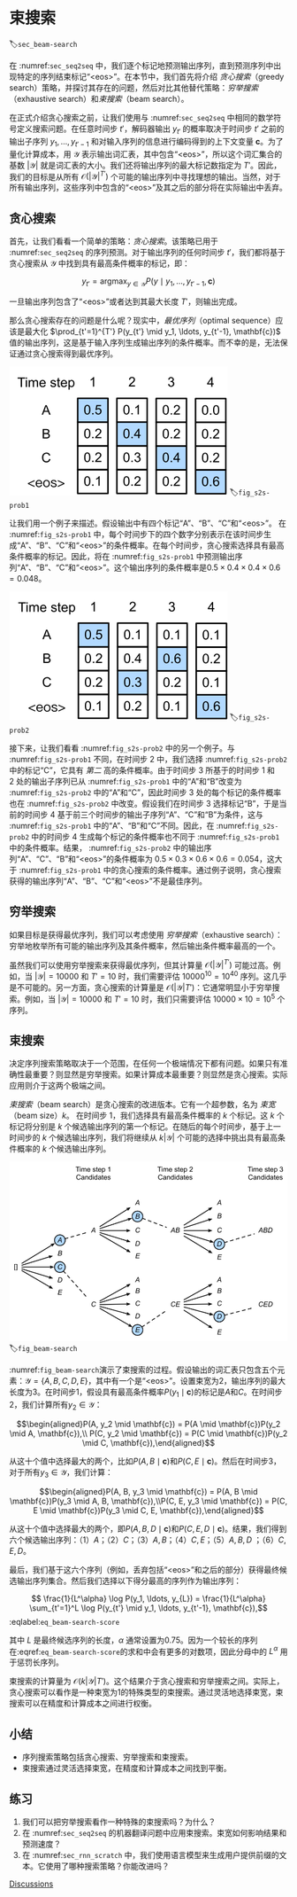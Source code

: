 # 束搜索
:label:`sec_beam-search`

在 :numref:`sec_seq2seq` 中，我们逐个标记地预测输出序列，直到预测序列中出现特定的序列结束标记“&lt;eos&gt;”。在本节中，我们首先将介绍 *贪心搜索*（greedy search）策略，并探讨其存在的问题，然后对比其他替代策略：*穷举搜索*（exhaustive search）和*束搜索*（beam search）。

在正式介绍贪心搜索之前，让我们使用与 :numref:`sec_seq2seq` 中相同的数学符号定义搜索问题。在任意时间步 $t'$，解码器输出 $y_{t'}$ 的概率取决于时间步 $t'$ 之前的输出子序列 $y_1, \ldots, y_{t'-1}$ 和对输入序列的信息进行编码得到的上下文变量 $\mathbf{c}$。为了量化计算成本，用 $\mathcal{Y}$ 表示输出词汇表，其中包含“&lt;eos&gt;”，所以这个词汇集合的基数 $\left|\mathcal{Y}\right|$ 就是词汇表的大小。我们还将输出序列的最大标记数指定为 $T'$。因此，我们的目标是从所有 $\mathcal{O}(\left|\mathcal{Y}\right|^{T'})$ 个可能的输出序列中寻找理想的输出。当然，对于所有输出序列，这些序列中包含的“&lt;eos&gt;”及其之后的部分将在实际输出中丢弃。

## 贪心搜索

首先，让我们看看一个简单的策略：*贪心搜索*。该策略已用于 :numref:`sec_seq2seq` 的序列预测。对于输出序列的任何时间步 $t'$，我们都将基于贪心搜索从 $\mathcal{Y}$ 中找到具有最高条件概率的标记，即：

$$y_{t'} = \operatorname*{argmax}_{y \in \mathcal{Y}} P(y \mid y_1, \ldots, y_{t'-1}, \mathbf{c})$$

一旦输出序列包含了“&lt;eos&gt;”或者达到其最大长度 $T'$，则输出完成。

那么贪心搜索存在的问题是什么呢？现实中，*最优序列*（optimal sequence）应该是最大化 $\prod_{t'=1}^{T'} P(y_{t'} \mid y_1, \ldots, y_{t'-1}, \mathbf{c})$ 值的输出序列，这是基于输入序列生成输出序列的条件概率。而不幸的是，无法保证通过贪心搜索得到最优序列。

![在每个时间步，贪心搜索选择具有最高条件概率的标记。](../img/s2s-prob1.svg)
:label:`fig_s2s-prob1`

让我们用一个例子来描述。假设输出中有四个标记“A”、“B”、“C”和“&lt;eos&gt;”。 在 :numref:`fig_s2s-prob1` 中，每个时间步下的四个数字分别表示在该时间步生成“A”、“B”、“C”和“&lt;eos&gt;”的条件概率。在每个时间步，贪心搜索选择具有最高条件概率的标记。因此，将在 :numref:`fig_s2s-prob1` 中预测输出序列“A”、“B”、“C”和“&lt;eos&gt;”。这个输出序列的条件概率是$0.5\times0.4\times0.4\times0.6 = 0.048$。

![每个时间步下的四个数字表示在该时间步生成“A”、“B”、“C”和“&lt;eos&gt;”的条件概率。在时间步2，选择具有第二高条件概率的令牌“C”。](../img/s2s-prob2.svg)
:label:`fig_s2s-prob2`

接下来，让我们看看 :numref:`fig_s2s-prob2` 中的另一个例子。与 :numref:`fig_s2s-prob1` 不同，在时间步 $2$ 中，我们选择 :numref:`fig_s2s-prob2` 中的标记“C”，它具有 *第二* 高的条件概率。由于时间步 $3$ 所基于的时间步 $1$ 和 $2$ 处的输出子序列已从 :numref:`fig_s2s-prob1` 中的“A”和“B”改变为 :numref:`fig_s2s-prob2` 中的“A”和“C”，因此时间步 $3$ 处的每个标记的条件概率也在 :numref:`fig_s2s-prob2` 中改变。假设我们在时间步 $3$ 选择标记“B”，于是当前的时间步 $4$ 基于前三个时间步的输出子序列“A”、“C”和“B”为条件，这与 :numref:`fig_s2s-prob1` 中的“A”、“B”和“C”不同。因此，在 :numref:`fig_s2s-prob2` 中的时间步 $4$ 生成每个标记的条件概率也不同于 :numref:`fig_s2s-prob1` 中的条件概率。结果， :numref:`fig_s2s-prob2` 中的输出序列“A”、“C”、“B”和“&lt;eos&gt;”的条件概率为 $0.5\times0.3 \times0.6\times0.6=0.054$，这大于 :numref:`fig_s2s-prob1` 中的贪心搜索的条件概率。通过例子说明，贪心搜索获得的输出序列“A”、“B”、“C”和“&lt;eos&gt;”不是最佳序列。

## 穷举搜索

如果目标是获得最优序列，我们可以考虑使用 *穷举搜索*（exhaustive search）：穷举地枚举所有可能的输出序列及其条件概率，然后输出条件概率最高的一个。

虽然我们可以使用穷举搜索来获得最优序列，但其计算量 $\mathcal{O}(\left|\mathcal{Y}\right|^{T'})$ 可能过高。例如，当 $|\mathcal{Y}|=10000$ 和 $T'=10$ 时，我们需要评估 $10000^{10} = 10^{40}$ 序列。这几乎是不可能的。另一方面，贪心搜索的计算量是 $\mathcal{O}(\left|\mathcal{Y}\right|T')$：它通常明显小于穷举搜索。例如，当 $|\mathcal{Y}|=10000$ 和 $T'=10$ 时，我们只需要评估 $10000\times10=10^5$ 个序列。

## 束搜索

决定序列搜索策略取决于一个范围，在任何一个极端情况下都有问题。如果只有准确性最重要？则显然是穷举搜索。如果计算成本最重要？则显然是贪心搜索。实际应用则介于这两个极端之间。

*束搜索*（beam search）是贪心搜索的改进版本。它有一个超参数，名为 *束宽*（beam size）$k$。
在时间步 $1$，我们选择具有最高条件概率的 $k$ 个标记。这 $k$ 个标记将分别是 $k$ 个候选输出序列的第一个标记。在随后的每个时间步，基于上一时间步的 $k$ 个候选输出序列，我们将继续从 $k\left|\mathcal{Y}\right|$ 个可能的选择中挑出具有最高条件概率的 $k$ 个候选输出序列。

![束搜索过程（束宽：2，输出序列的最大长度：3）。候选输出序列是$A$、$C$、$AB$、$CE$、$ABD$和$CED$。](../img/beam-search.svg)
:label:`fig_beam-search`

:numref:`fig_beam-search`演示了束搜索的过程。假设输出的词汇表只包含五个元素：$\mathcal{Y} = \{A, B, C, D, E\}$，其中有一个是“&lt;eos&gt;”。设置束宽为2，输出序列的最大长度为3。在时间步1，假设具有最高条件概率$P(y_1 \mid \mathbf{c})$的标记是$A$和$C$。在时间步2，我们计算所有$y_2 \in \mathcal{Y}$：

$$\begin{aligned}P(A, y_2 \mid \mathbf{c}) = P(A \mid \mathbf{c})P(y_2 \mid A, \mathbf{c}),\\ P(C, y_2 \mid \mathbf{c}) = P(C \mid \mathbf{c})P(y_2 \mid C, \mathbf{c}),\end{aligned}$$  

从这十个值中选择最大的两个，比如$P(A, B \mid \mathbf{c})$和$P(C, E \mid \mathbf{c})$。然后在时间步3，对于所有$y_3 \in \mathcal{Y}$，我们计算：

$$\begin{aligned}P(A, B, y_3 \mid \mathbf{c}) = P(A, B \mid \mathbf{c})P(y_3 \mid A, B, \mathbf{c}),\\P(C, E, y_3 \mid \mathbf{c}) = P(C, E \mid \mathbf{c})P(y_3 \mid C, E, \mathbf{c}),\end{aligned}$$ 

从这十个值中选择最大的两个，即$P(A, B, D \mid \mathbf{c})$和$P(C, E, D \mid  \mathbf{c})$。结果，我们得到六个候选输出序列：（1）$A$；（2）$C$；（3）$A,B$；（4）$C,E$；（5）$A,B,D$ ；（6）$C,E,D$。

最后，我们基于这六个序列（例如，丢弃包括“&lt;eos&gt;”和之后的部分）获得最终候选输出序列集合。然后我们选择以下得分最高的序列作为输出序列：

$$ \frac{1}{L^\alpha} \log P(y_1, \ldots, y_{L}) = \frac{1}{L^\alpha} \sum_{t'=1}^L \log P(y_{t'} \mid y_1, \ldots, y_{t'-1}, \mathbf{c}),$$
:eqlabel:`eq_beam-search-score`

其中 $L$ 是最终候选序列的长度，$\alpha$ 通常设置为0.75。因为一个较长的序列在:eqref:`eq_beam-search-score`的求和中会有更多的对数项，因此分母中的 $L^\alpha$ 用于惩罚长序列。

束搜索的计算量为 $\mathcal{O}(k\left|\mathcal{Y}\right|T')$。这个结果介于贪心搜索和穷举搜索之间。实际上，贪心搜索可以看作是一种束宽为1的特殊类型的束搜索。通过灵活地选择束宽，束搜索可以在精度和计算成本之间进行权衡。

## 小结

* 序列搜索策略包括贪心搜索、穷举搜索和束搜索。
* 束搜索通过灵活选择束宽，在精度和计算成本之间找到平衡。

## 练习

1. 我们可以把穷举搜索看作一种特殊的束搜索吗？为什么？
1. 在 :numref:`sec_seq2seq` 的机器翻译问题中应用束搜索。束宽如何影响结果和预测速度？
1. 在 :numref:`sec_rnn_scratch` 中，我们使用语言模型来生成用户提供前缀的文本。它使用了哪种搜索策略？你能改进吗？

[Discussions](https://discuss.d2l.ai/t/2786)